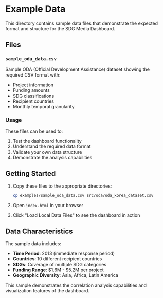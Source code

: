 # Example Data

This directory contains sample data files that demonstrate the expected format and structure for the SDG Media Dashboard.

## Files

### `sample_oda_data.csv`
Sample ODA (Official Development Assistance) dataset showing the required CSV format with:
- Project information
- Funding amounts
- SDG classifications
- Recipient countries
- Monthly temporal granularity

### Usage
These files can be used to:
1. Test the dashboard functionality
2. Understand the required data format
3. Validate your own data structure
4. Demonstrate the analysis capabilities

## Getting Started

1. Copy these files to the appropriate directories:
   ```bash
   cp examples/sample_oda_data.csv src/oda/oda_korea_dataset.csv
   ```

2. Open `index.html` in your browser

3. Click "Load Local Data Files" to see the dashboard in action

## Data Characteristics

The sample data includes:
- **Time Period**: 2013 (immediate response period)
- **Countries**: 10 different recipient countries
- **SDGs**: Coverage of multiple SDG categories
- **Funding Range**: $1.6M - $5.2M per project
- **Geographic Diversity**: Asia, Africa, Latin America

This sample demonstrates the correlation analysis capabilities and visualization features of the dashboard.
